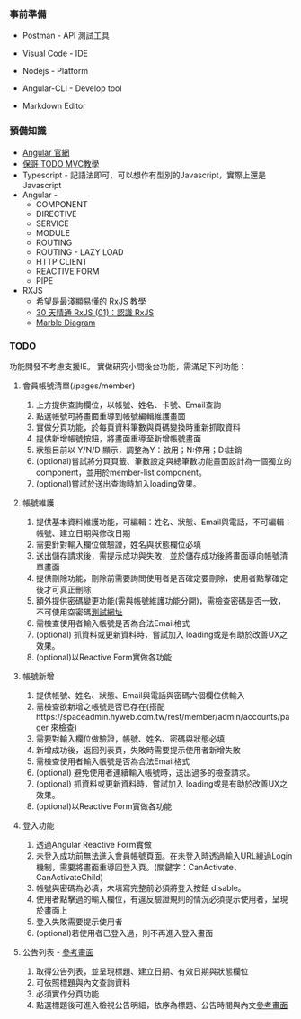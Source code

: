 

### 事前準備

* Postman - API 測試工具

* Visual Code - IDE

* Nodejs - Platform

* Angular-CLI - Develop tool

* Markdown Editor

  

### 預備知識 

* [Angular 官網](https://angular.io/)
* [保哥 TODO MVC教學](https://www.youtube.com/watch?v=aMeF8ksXv7o)
* Typescript - 記語法即可，可以想作有型別的Javascript，實際上還是Javascript
* Angular - 
  * COMPONENT
  * DIRECTIVE
  * SERVICE
  * MODULE
  * ROUTING
  * ROUTING - LAZY LOAD
  * HTTP CLIENT
  * REACTIVE FORM
  * PIPE
* RXJS
  * [希望是最淺顯易懂的 RxJS 教學](https://blog.techbridge.cc/2017/12/08/rxjs/)
  * [30 天精通 RxJS (01)：認識 RxJS ](https://ithelp.ithome.com.tw/articles/10186104)
  * [Marble Diagram](https://rxmarbles.com/)

### TODO

功能開發不考慮支援IE。
實做研究小間後台功能，需滿足下列功能：

1. 會員帳號清單(/pages/member)

   1. 上方提供查詢欄位，以帳號、姓名、卡號、Email查詢
   2. 點選帳號可將畫面重導到帳號編輯維護畫面
   3. 實做分頁功能，於每頁資料筆數與頁碼變換時重新抓取資料
   4. 提供新增帳號按鈕，將畫面重導至新增帳號畫面
   5. 狀態目前以 Y/N/D 顯示，調整為Y：啟用；N:停用；D:註銷
   6. (optional)嘗試將分頁頁籤、筆數設定與總筆數功能畫面設計為一個獨立的component，並用於member-list component。
   7. (optional)嘗試於送出查詢時加入loading效果。

2. 帳號維護

   1. 提供基本資料維護功能，可編輯：姓名、狀態、Email與電話，不可編輯：帳號、建立日期與修改日期
   2. 需要針對輸入欄位做驗證，姓名與狀態欄位必填
   3. 送出儲存請求後，需提示成功與失敗，並於儲存成功後將畫面導向帳號清單畫面
   4. 提供刪除功能，刪除前需要詢問使用者是否確定要刪除，使用者點擊確定後才可真正刪除
   5. 額外提供密碼變更功能(需與帳號維護功能分開)，需檢查密碼是否一致，不可使用空密碼[測試網址](https://space.hyweb.com.tw/#/)
   6. 需檢查使用者輸入帳號是否為合法Email格式
   7. (optional) 抓資料或更新資料時，嘗試加入 loading或是有助於改善UX之效果。
   8. (optional)以Reactive Form實做各功能

3. 帳號新增

   1. 提供帳號、姓名、狀態、Email與電話與密碼六個欄位供輸入
   2. 需檢查欲新增之帳號是否已存在(搭配https://spaceadmin.hyweb.com.tw/rest/member/admin/accounts/pager 來檢查)
   3. 需要對輸入欄位做驗證，帳號、姓名、密碼與狀態必填
   4. 新增成功後，返回列表頁，失敗時需要提示使用者新增失敗
   5. 需檢查使用者輸入帳號是否為合法Email格式
   6. (optional) 避免使用者連續輸入帳號時，送出過多的檢查請求。
   7. (optional) 抓資料或更新資料時，嘗試加入 loading或是有助於改善UX之效果。
   8. (optional)以Reactive Form實做各功能
4. 登入功能

   1. 透過Angular Reactive Form實做
   2. 未登入成功前無法進入會員帳號頁面。在未登入時透過輸入URL繞過Login機制，需要將畫面重導回登入頁。(關鍵字：CanActivate、CanActivateChild)
   3. 帳號與密碼為必填，未填寫完整前必須將登入按鈕 disable。
   4. 使用者點擊過的輸入欄位，有違反驗證規則的情況必須提示使用者，呈現於畫面上 
   5. 登入失敗需要提示使用者
   6. (optional)若使用者已登入過，則不再進入登入畫面

5. 公告列表 - [參考畫面](https://spaceadmin.hyweb.com.tw/announcement/#/listAnnouncements)
   1. 取得公告列表，並呈現標題、建立日期、有效日期與狀態欄位
   2. 可依照標題與內文查詢資料
   3. 必須實作分頁功能
   4. 點選標題後可進入檢視公告明細，依序為標題、公告時間與內文[參考畫面](https://space.hyweb.com.tw/#/listAnnouncements/2c9191c351477f860151479fc7570002)
